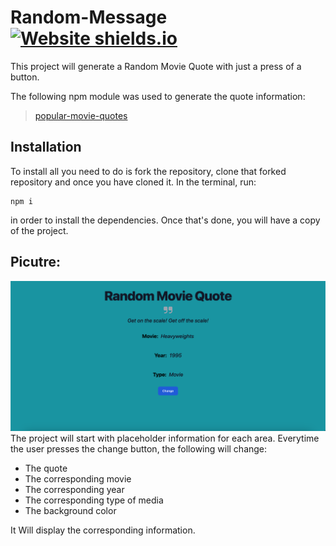 # Random-Message [![Website shields.io](https://img.shields.io/website-up-down-green-red/http/shields.io.svg)](https://aaronerodriguez.github.io/Random-Message/)
This project will generate a Random Movie Quote with just a press of a button.

The following npm module was used to generate the quote information:
>[popular-movie-quotes](https://www.npmjs.com/package/popular-movie-quotes?activeTab=readme)

## Installation

To install all you need to do is fork the repository, clone that forked repository and once you have cloned it. In the terminal, run:
```console 
npm i
```
in order to install the dependencies. Once that's done, you will have a copy of the project.
## Picutre:
![Project image](./assets/project-picture.png)
The project will start with placeholder information for each area. Everytime the user presses the change button, the following will change:
- The quote
- The corresponding movie
- The corresponding year
- The corresponding type of media
- The background color

It Will display the corresponding information.